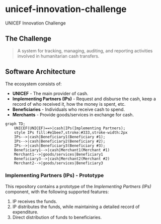 # unicef-innovation-challenge
UNICEF Innovation Challenge

## The Challenge

> A system for tracking, managing, auditing, and reporting activities involved in humanitarian cash transfers.

## Software Architecture

The ecosystem consists of:

- **UNICEF** - The main provider of cash.
- **Implementing Partners (IPs)** - Request and disburse the cash, keep a record of who received it, how the money is spent, etc.
- **Beneficiaries** - Individuals who receive cash to spend.
- **Merchants** - Provide goods/services in exchange for cash.

```mermaid
graph TD;
    UNICEF(UNICEF)==>|cash|IPs(Implementing Partners);
    style IPs fill:#e1bee7,stroke:#333,stroke-width:2px
    IPs-->|cash|Beneficiary1(Beneficiary #1);
    IPs-->|cash|Beneficiary2(Beneficiary #2);
    IPs-->|cash|Beneficiary3(Beneficiary #3);
    Beneficiary1-->|cash|Merchant1(Merchant #1)
    Merchant1-->|goods/services|Beneficiary1
    Beneficiary3-->|cash|Merchant2(Merchant #2)
    Merchant2-->|goods/services|Beneficiary3
```

### Implementing Partners (IPs) - Prototype

This repository contains a prototype of the _Implementing Partners (IPs)_ component, with the following supported features:

1. IP receives the funds.
1. IP distributes the funds, while maintaining a detailed record of expenditure.
1. Direct distribution of funds to beneficiaries.
